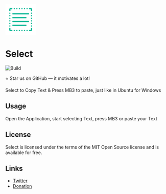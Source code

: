 <a>
    <img src="https://github.com/ValonK/Select/blob/main/assets/ic_logo.png?raw=true" alt="Select logo" title="Select" />
</a>

# Select

![Build](https://kastrati.visualstudio.com/Select/_apis/build/status/Select-.NET%20Desktop-CI)

:star: Star us on GitHub — it motivates a lot!

Select to Copy Text &amp; Press MB3 to paste, just like in Ubuntu for Windows

## Usage
Open the Application, start selecting Text, press MB3 or paste your Text

## License

Select is licensed under the terms of the MIT Open Source
license and is available for free.

## Links

* [Twitter](https://twitter.com/vkcodez)
* [Donation](46F2Wha7xan98WGgKzPFxod3umco9cSdX5hrfiUUmpEMMtDYVEBKPmDdxbxewhWHEFHBLRtLw3yTtNHqBfnBzEGD51mE74s)
